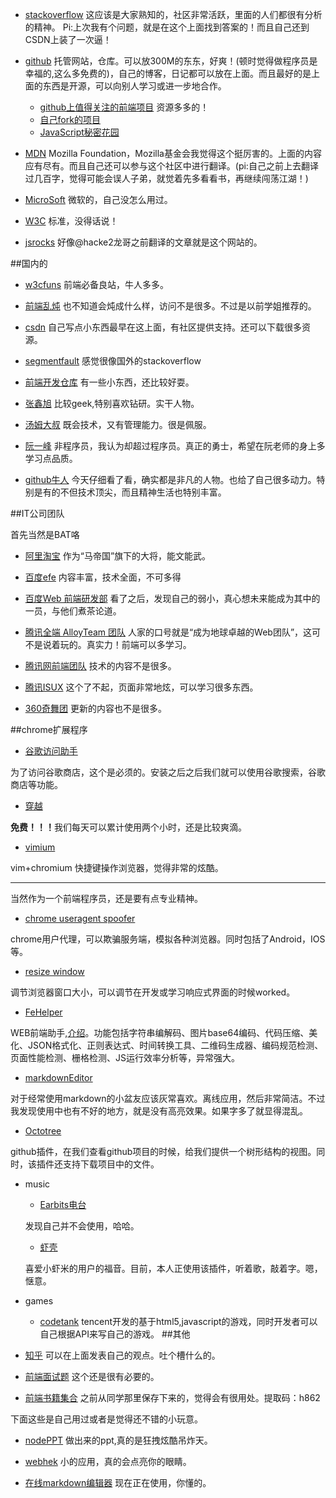 * [stackoverflow](http://stackoverflow.com/)
这应该是大家熟知的，社区非常活跃，里面的人们都很有分析的精神。
Pi:上次我有个问题，就是在这个上面找到答案的！而且自己还到CSDN上装了一次逼！

<!-- more -->

* [github](http://github.com/)
托管网站，仓库。可以放300M的东东，好爽！(顿时觉得做程序员是幸福的,这么多免费的)，自己的博客，日记都可以放在上面。而且最好的是上面的东西是开源，可以向别人学习或进一步地合作。
    * [github上值得关注的前端项目](http://segmentfault.com/a/1190000002804472)
	资源多多的！
	* [自己fork的项目](https://github.com/wangxizhu)
	* [JavaScript秘密花园](http://bonsaiden.github.io/JavaScript-Garden/zh/)

* [MDN](https://developer.mozilla.org/zh-CN/docs/Web/JavaScript)
 Mozilla Foundation，Mozilla基金会我觉得这个挺厉害的。上面的内容应有尽有。而且自己还可以参与这个社区中进行翻译。(pi:自己之前上去翻译过几百字，觉得可能会误人子弟，就觉着先多看看书，再继续闯荡江湖！)

* [MicroSoft](https://msdn.microsoft.com/zh-cn/library/)
微软的，自己没怎么用过。

* [W3C](http://www.w3.org/TR/)
 标准，没得话说！

* [jsrocks](http://jsrocks.org/)
 好像@hacke2龙哥之前翻译的文章就是这个网站的。


##国内的
* [w3cfuns](http://www.w3cfuns.com/)
前端必备良站，牛人多多。

* [前端乱炖](http://www.html-js.com/)
也不知道会炖成什么样，访问不是很多。不过是以前学姐推荐的。

* [csdn](http://www.csdn.net/)
自己写点小东西最早在这上面，有社区提供支持。还可以下载很多资源。

* [segmentfault](http://segmentfault.com/)
感觉很像国外的stackoverflow


* [前端开发仓库](http://code.ciaoca.com/)
有一些小东西，还比较好耍。


* [张鑫旭](http://www.zhangxinxu.com/)
比较geek,特别喜欢钻研。实干人物。

* [汤姆大叔](http://www.cnblogs.com/TomXu/)
既会技术，又有管理能力。很是佩服。

* [阮一峰](ruanyifeng.com)
非程序员，我认为却超过程序员。真正的勇士，希望在阮老师的身上多学习点品质。

* [github牛人](http://code.csdn.net/news/2821086)
今天仔细看了看，确实都是非凡的人物。也给了自己很多动力。特别是有的不但技术顶尖，而且精神生活也特别丰富。

##IT公司团队

首先当然是BAT咯

* [阿里淘宝](http://ued.taobao.org/)
作为“马帝国”旗下的大将，能文能武。

* [百度efe](http://efe.baidu.com/)
内容丰富，技术全面，不可多得

* [百度Web 前端研发部](http://fex.baidu.com/)
看了之后，发现自己的弱小，真心想未来能成为其中的一员，与他们煮茶论道。

* [腾讯全端 AlloyTeam 团队](http://www.alloyteam.com/)
人家的口号就是“成为地球卓越的Web团队”，这可不是说着玩的。真实力！前端可以多学习。

* [腾讯网前端团队](http://qqfe.org/)
技术的内容不是很多。

* [腾讯ISUX](http://isux.tencent.com/)
这个了不起，页面非常地炫，可以学习很多东西。

* [360奇舞团](http://www.75team.com/)
更新的内容也不是很多。

##chrome扩展程序
* [谷歌访问助手](http://www.ggfwzs.com/)

为了访问谷歌商店，这个是必须的。安装之后之后我们就可以使用谷歌搜索，谷歌商店等功能。

* [穿越](https://chrome.google.com/webstore/detail/%E7%A9%BF%E8%B6%8A/njdjpgffklilbojbobbfecfcgofebbco?hl=zh-CN&utm_source=chrome-ntp-launcher)

<b>免费！！！</b>我们每天可以累计使用两个小时，还是比较爽滴。

* [vimium](https://chrome.google.com/webstore/detail/vimium/dbepggeogbaibhgnhhndojpepiihcmeb?hl=zh-CN&utm_source=chrome-ntp-launcher)

vim+chromium 快捷键操作浏览器，觉得非常的炫酷。

---

当然作为一个前端程序员，还是要有点专业精神。

* [chrome useragent spoofer](https://chrome.google.com/webstore/detail/user-agent-switcher-for-c/djflhoibgkdhkhhcedjiklpkjnoahfmg?hl=zh-CN&utm_source=chrome-ntp-launcher)

chrome用户代理，可以欺骗服务端，模拟各种浏览器。同时包括了Android，IOS等。

* [resize window](https://chrome.google.com/webstore/detail/window-resizer/kkelicaakdanhinjdeammmilcgefonfh?hl=zh-CN&utm_source=chrome-ntp-launcher)
	
调节浏览器窗口大小，可以调节在开发或学习响应式界面的时候worked。

* [FeHelper](https://chrome.google.com/webstore/detail/web%E5%89%8D%E7%AB%AF%E5%8A%A9%E6%89%8Bfehelper/pkgccpejnmalmdinmhkkfafefagiiiad?hl=zh-CN&utm_source=chrome-ntp-launcher)

WEB前端助手,[介绍](http://www.baidufe.com/fehelper)。功能包括字符串编解码、图片base64编码、代码压缩、美化、JSON格式化、正则表达式、时间转换工具、二维码生成器、编码规范检测、页面性能检测、栅格检测、JS运行效率分析等，异常强大。

* [markdownEditor](https://chrome.google.com/webstore/detail/markdown-editor/ekdcaddpmiodcipjfmffhhefijpdckaf?hl=zh-CN&utm_source=chrome-ntp-launcher)

对于经常使用markdown的小盆友应该灰常喜欢。离线应用，然后非常简洁。不过我发现使用中也有不好的地方，就是没有高亮效果。如果字多了就显得混乱。

* [Octotree](https://chrome.google.com/webstore/detail/octotree/bkhaagjahfmjljalopjnoealnfndnagc?hl=zh-CN&utm_source=chrome-ntp-launcher) 

github插件，在我们查看github项目的时候，给我们提供一个树形结构的视图。同时，该插件还支持下载项目中的文件。

* music 

	* [Earbits电台](https://chrome.google.com/webstore/detail/earbits-radio-free-music/mgkjffcdjblaipglnmhanakilfbniihj?hl=zh-CN&utm_source=chrome-ntp-launcher)
	
    发现自己并不会使用，哈哈。
	* [虾壳](https://chrome.google.com/webstore/detail/%E8%99%BE%E5%A3%B3-musiccase/pliopboejkkmebobeabhdpmpngigicig?hl=zh-CN&utm_source=chrome-ntp-launcher)

	喜爱小虾米的用户的福音。目前，本人正使用该插件，听着歌，敲着字。嗯，惬意。
* games
	* [codetank](https://chrome.google.com/webstore/detail/codetank/akhhjlibdipmbloibedinfhloejbbkok?hl=zh-CN&utm_source=chrome-ntp-launcher)
	tencent开发的基于html5,javascript的游戏，同时开发者可以自己根据API来写自己的游戏。
##其他
* [知乎](http://www.zhihu.com/)
可以在上面发表自己的观点。吐个槽什么的。

* [前端面试题](https://github.com/h5bp/Front-end-Developer-Interview-Questions)
这个还是很有必要的。

* [前端书籍集合](http://pan.baidu.com/s/1jGhGikY)
之前从同学那里保存下来的，觉得会有很用处。提取码：h862


下面这些是自己用过或者是觉得还不错的小玩意。

* [nodePPT](http://www.tuicool.com/articles/buaQjy)
做出来的ppt,真的是狂拽炫酷吊炸天。

* [webhek](http://www.webhek.com/css-preprocessor)
小的应用，真的会点亮你的眼睛。

* [在线markdown编辑器](http://mahua.jser.me/)
现在正在使用，你懂的。

